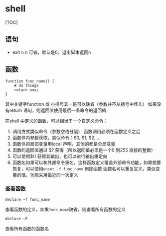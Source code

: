 # shell
[TOC]

## 语句
+ exit n
n 可省，默认是0，退出脚本返回n


## 函数
```
function func_name() {
	# do things
	return xxx;
}
```
其中关键字function 或 小括号其一是可以缺省（参数并不从括号中传入）
如果没有return 语句，则返回值使用最后一条命令的返回值

在shell 中定义的函数，可以相当于一个自定义命令：
1. 调用方式类似命令（参数空格分隔）
函数调用必须在函数定义之后
1. 函数体内参数获取，类似命令：$0, $1, $2, ...
1. 函数体的局部变量用local 声明，其他的都是全局变量
1. 函数的返回值通过 $? 获得（所以返回值必须是一个0 到255 直接的整数）
1. 可以使用$() 获得其输出，也可以进行输出重定向
1. 函数名如果可以和外部命令重名，这样函数定义覆盖外部命令功能，如果想要恢复，可以使用`unset -f func_name` 删除函数
函数名可以重复定义，类似变量的值，功能采用最近的一次定义

### 查看函数
```
declare –f func_name
```
查看函数的定义，如果`func_name`缺省，则查看所有函数的定义

```
declare –F
```
查看所有函数的函数名

